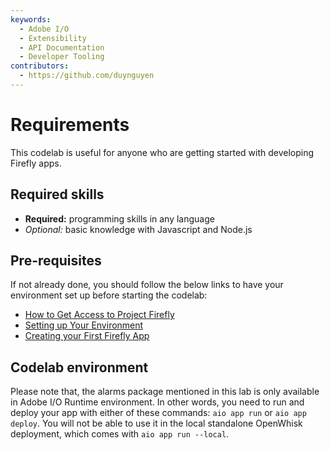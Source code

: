 ```yaml
---
keywords:
  - Adobe I/O
  - Extensibility
  - API Documentation
  - Developer Tooling
contributors: 
  - https://github.com/duynguyen 
---
```


# Requirements

This codelab is useful for anyone who are getting started with developing Firefly apps.

## Required skills

* **Required:** programming skills in any language
* *Optional:* basic knowledge with Javascript and Node.js

## Pre-requisites

If not already done, you should follow the below links to have your environment set up before starting the codelab:

* [How to Get Access to Project Firefly](https://github.com/AdobeDocs/project-firefly/blob/master/overview/getting_access.md)
* [Setting up Your Environment](https://github.com/AdobeDocs/project-firefly/blob/master/getting_started/setup.md)
* [Creating your First Firefly App](https://github.com/AdobeDocs/project-firefly/blob/master/getting_started/first_app.md)

## Codelab environment

Please note that, the alarms package mentioned in this lab is only available in Adobe I/O Runtime environment. In other words, you need to run and deploy your app with either of these commands: `aio app run` or `aio app deploy`. You will not be able to use it in the local standalone OpenWhisk deployment, which comes with `aio app run --local`.  

